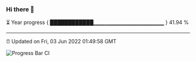 ### Hi there 👋

⏳ Year progress { ████████████▁▁▁▁▁▁▁▁▁▁▁▁▁▁▁▁▁▁ } 41.94 %

---

⏰ Updated on Fri, 03 Jun 2022 01:49:58 GMT

![Progress Bar CI](https://github.com/ZhaoGui/ZhaoGui/workflows/Progress%20Bar%20CI/badge.svg)

